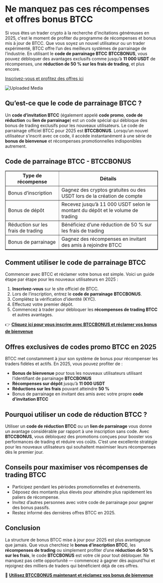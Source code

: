 <h1>Ne manquez pas ces récompenses et offres bonus BTCC</h1>
<p>Si vous êtes un trader crypto à la recherche d'incitations généreuses en 2025, c'est le moment de profiter du programme de récompenses et bonus mis à jour de BTCC. Que vous soyez un nouvel utilisateur ou un trader expérimenté, BTCC offre l’un des meilleurs systèmes de parrainage de l’industrie. En utilisant le <strong>code de parrainage BTCC</strong> <strong>BTCCBONUS</strong>, vous pouvez débloquer des avantages exclusifs comme jusqu’à <strong>11 000 USDT</strong> de récompenses, une <strong>réduction de 50 % sur les frais de trading</strong>, et plus encore.</p>
<p><a href="https://partner.btcc.com/us/c/BTCCBONUS/9303" target="_blank">Inscrivez-vous et profitez des offres ici</a></p>

<img class="_1sjywpl0 bc5nci19k bc5nci4t0 bc5nci45b bc5nci4ow" alt="Uploaded Media" src="https://images.mirror-media.xyz/publication-images/8YhC13gTXtlUakJcXMFGs.png?height=960&amp;width=1920">
<h2>Qu’est-ce que le code de parrainage BTCC ?</h2>
<p>Un <strong>code d’invitation BTCC</strong> (également appelé <strong>code promo</strong>, <strong>code de réduction</strong> ou <strong>lien de parrainage</strong>) est un code spécial qui débloque des bonus de trading exclusifs pour les nouveaux utilisateurs. Le code de parrainage officiel BTCC pour 2025 est <strong>BTCCBONUS</strong>. Lorsqu’un nouvel utilisateur s’inscrit avec ce code, il accède instantanément à une série de <strong>bonus de bienvenue</strong> et récompenses promotionnelles indisponibles autrement.</p>

<h2>Code de parrainage BTCC - BTCCBONUS</h2>
<table border="1">
<tr><th>Type de récompense</th><th>Détails</th></tr>
<tr><td>Bonus d’inscription</td><td>Gagnez des cryptos gratuites ou des USDT lors de la création de compte</td></tr>
<tr><td>Bonus de dépôt</td><td>Recevez jusqu’à 11 000 USDT selon le montant du dépôt et le volume de trading</td></tr>
<tr><td>Réduction sur les frais de trading</td><td>Bénéficiez d’une réduction de 50 % sur les frais de trading</td></tr>
<tr><td>Bonus de parrainage</td><td>Gagnez des récompenses en invitant des amis à rejoindre BTCC</td></tr>
</table>

<h2>Comment utiliser le code de parrainage BTCC</h2>
<p>Commencer avec BTCC et réclamer votre bonus est simple. Voici un guide étape par étape pour les nouveaux utilisateurs en 2025 :</p>
<ol>
<li><strong>Inscrivez-vous</strong> sur le site officiel de BTCC.</li>
<li>Lors de l’inscription, entrez le <strong>code de parrainage</strong> <strong>BTCCBONUS</strong>.</li>
<li>Complétez la vérification d’identité (KYC).</li>
<li>Effectuez votre premier dépôt.</li>
<li>Commencez à trader pour débloquer les <strong>récompenses de trading BTCC</strong> et autres avantages.</li>
</ol>
<p>👉 <a href="https://partner.btcc.com/us/c/BTCCBONUS/9303" target="_blank"><strong>Cliquez ici pour vous inscrire avec BTCCBONUS et réclamer vos bonus de bienvenue</strong></a></p>

<h2>Offres exclusives de codes promo BTCC en 2025</h2>
<p>BTCC met constamment à jour son système de bonus pour récompenser les traders fidèles et actifs. En 2025, vous pouvez profiter de :</p>
<ul>
<li><strong>Bonus de bienvenue</strong> pour tous les nouveaux utilisateurs utilisant l’identifiant de parrainage <strong>BTCCBONUS</strong></li>
<li><strong>Récompenses sur dépôt</strong> jusqu’à <strong>11 000 USDT</strong></li>
<li><strong>Réductions sur les frais</strong> pouvant atteindre <strong>50 %</strong></li>
<li>Bonus de parrainage en invitant des amis avec votre propre <strong>code d’invitation BTCC</strong></li>
</ul>

<h2>Pourquoi utiliser un code de réduction BTCC ?</h2>
<p>Utiliser un <strong>code de réduction BTCC</strong> ou un <strong>lien de parrainage</strong> vous donne un avantage considérable par rapport à une inscription sans code. Avec <strong>BTCCBONUS</strong>, vous débloquez des promotions conçues pour booster vos performances de trading et réduire vos coûts. C’est une excellente stratégie pour les nouveaux utilisateurs qui souhaitent maximiser leurs récompenses dès le premier jour.</p>

<h2>Conseils pour maximiser vos récompenses de trading BTCC</h2>
<ul>
<li>Participez pendant les périodes promotionnelles et événements.</li>
<li>Déposez des montants plus élevés pour atteindre plus rapidement les paliers de récompense.</li>
<li>Invitez d’autres personnes avec votre code de parrainage pour gagner des bonus passifs.</li>
<li>Restez informé des dernières offres BTCC en 2025.</li>
</ul>

<h2>Conclusion</h2>
<p>La structure de bonus BTCC mise à jour pour 2025 est plus avantageuse que jamais. Que vous cherchiez le <strong>bonus d’inscription BTCC</strong>, les <strong>récompenses de trading</strong> ou simplement profiter d’une <strong>réduction de 50 % sur les frais</strong>, le code <strong>BTCCBONUS</strong> est votre clé pour tout débloquer. Ne manquez pas cette opportunité — commencez à gagner dès aujourd’hui et rejoignez des milliers de traders qui bénéficient déjà de ces offres.</p>
<p>🎁 <a href="https://partner.btcc.com/us/c/BTCCBONUS/9303" target="_blank"><strong>Utilisez BTCCBONUS maintenant et réclamez vos bonus de bienvenue</strong></a></p>
